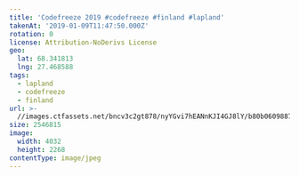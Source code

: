 ```yaml
---
title: 'Codefreeze 2019 #codefreeze #finland #lapland'
takenAt: '2019-01-09T11:47:50.000Z'
rotation: 0
license: Attribution-NoDerivs License
geo:
  lat: 68.341813
  lng: 27.468588
tags:
  - lapland
  - codefreeze
  - finland
url: >-
  //images.ctfassets.net/bncv3c2gt878/nyYGvi7hEANnKJI4GJ8lY/b80b0609887b27c44dcccf21bea8cc2a/codefreeze-2019-codefreeze-finland-lapland_31796854437_o
size: 2546815
image:
  width: 4032
  height: 2268
contentType: image/jpeg
---
```


